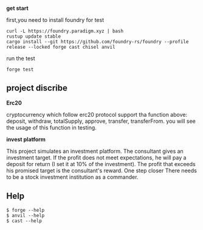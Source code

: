 **get start**

first,you need to install foundry for test
```shell
curl -L https://foundry.paradigm.xyz | bash
rustup update stable
cargo install --git https://github.com/foundry-rs/foundry --profile release --locked forge cast chisel anvil
```

run the test
```shell
forge test
```


## project discribe

**Erc20**

cryptocurrency which follow erc20 protocol support tha function above: deposit, withdraw, totalSupply, approve, transfer, transferFrom. you will see the usage of this function in testing.

**invest platform**

This project simulates an investment platform. The consultant gives an investment target. If the profit does not meet expectations, he will pay a deposit for return (I set it at 10% of the investment). The profit that exceeds his promised target is the consultant's reward. One step closer There needs to be a stock investment institution as a commander.


## Help

```shell
$ forge --help
$ anvil --help
$ cast --help
```
